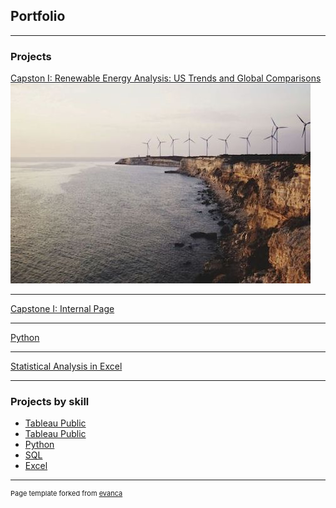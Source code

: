 ## Portfolio

---

### Projects 

[Capston I: Renewable Energy Analysis: US Trends and Global Comparisons](https://public.tableau.com/views/Draft3_16977340246330/Story1?:language=en-US&:display_count=n&:origin=viz_share_link)
<img src="images/capstone_wind_sm.jpeg?raw=true"/>

---

[Capstone I: Internal Page](/capstone_page)


---
[Python](/pdf/sample_presentation.pdf)

---
[Statistical Analysis in Excel](http://example.com/)

---

### Projects by skill

- [Tableau Public]([https://public.tableau.com/app/profile/amy.leaver/vizzes])
- [Tableau Public](https://public.tableau.com/app/profile/amy.leaver)
- [Python](/coming_coon)
- [SQL](/coming_soon)
- [Excel](/excel_page)

---





<p style="font-size:11px">Page template forked from <a href="https://github.com/evanca/quick-portfolio">evanca</a></p>
<!-- Remove above link if you don't want to attibute -->
